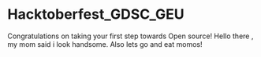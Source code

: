 # Hacktoberfest_GDSC_GEU
Congratulations on taking your first step towards Open source!
Hello there , my mom said i look handsome.
Also lets go and eat momos!
